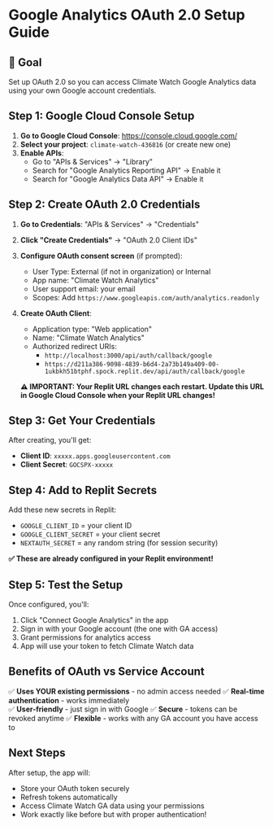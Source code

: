 # Google Analytics OAuth 2.0 Setup Guide

## 🎯 Goal
Set up OAuth 2.0 so you can access Climate Watch Google Analytics data using your own Google account credentials.

## Step 1: Google Cloud Console Setup

1. **Go to Google Cloud Console**: https://console.cloud.google.com/
2. **Select your project**: `climate-watch-436816` (or create new one)
3. **Enable APIs**:
   - Go to "APIs & Services" → "Library"
   - Search for "Google Analytics Reporting API" → Enable it
   - Search for "Google Analytics Data API" → Enable it

## Step 2: Create OAuth 2.0 Credentials

1. **Go to Credentials**: "APIs & Services" → "Credentials"
2. **Click "Create Credentials"** → "OAuth 2.0 Client IDs"
3. **Configure OAuth consent screen** (if prompted):
   - User Type: External (if not in organization) or Internal
   - App name: "Climate Watch Analytics"
   - User support email: your email
   - Scopes: Add `https://www.googleapis.com/auth/analytics.readonly`
4. **Create OAuth Client**:
   - Application type: "Web application"
   - Name: "Climate Watch Analytics"
   - Authorized redirect URIs: 
     - `http://localhost:3000/api/auth/callback/google`
     - `https://d211a386-9098-4839-b6d4-2a73b149a409-00-1ukbkh51btphf.spock.replit.dev/api/auth/callback/google`
     
   **⚠️ IMPORTANT: Your Replit URL changes each restart. Update this URL in Google Cloud Console when your Replit URL changes!**

## Step 3: Get Your Credentials

After creating, you'll get:
- **Client ID**: `xxxxx.apps.googleusercontent.com`
- **Client Secret**: `GOCSPX-xxxxx`

## Step 4: Add to Replit Secrets

Add these new secrets in Replit:
- `GOOGLE_CLIENT_ID` = your client ID  
- `GOOGLE_CLIENT_SECRET` = your client secret
- `NEXTAUTH_SECRET` = any random string (for session security)

**✅ These are already configured in your Replit environment!**

## Step 5: Test the Setup

Once configured, you'll:
1. Click "Connect Google Analytics" in the app
2. Sign in with your Google account (the one with GA access)
3. Grant permissions for analytics access
4. App will use your token to fetch Climate Watch data

## Benefits of OAuth vs Service Account

✅ **Uses YOUR existing permissions** - no admin access needed
✅ **Real-time authentication** - works immediately  
✅ **User-friendly** - just sign in with Google
✅ **Secure** - tokens can be revoked anytime
✅ **Flexible** - works with any GA account you have access to

## Next Steps

After setup, the app will:
- Store your OAuth token securely
- Refresh tokens automatically
- Access Climate Watch GA data using your permissions
- Work exactly like before but with proper authentication! 